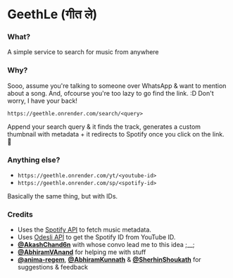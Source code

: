 # GeethLe (गीत ले)

### What?

A simple service to search for music from anywhere

### Why?

Sooo, assume you're talking to someone over WhatsApp & want to mention about a song. And, ofcourse you're too lazy to go find the link. :D Don't worry, I have your back!

```https://geethle.onrender.com/search/<query>```

Append your search query & it finds the track, generates a custom thumbnail with metadata + it redirects to Spotify once you click on the link. 🙂

### Anything else?

- ```https://geethle.onrender.com/yt/<youtube-id>```
- ```https://geethle.onrender.com/sp/<spotify-id>```

Basically the same thing, but with IDs.

### Credits

- Uses the [Spotify API](https://developer.spotify.com/) to fetch music metadata.
- Uses [Odesli API](https://odesli.co/) to get the Spotify ID from YouTube ID.
- **[@AkashChand6n](https://github.com/AkashChand6n)** with whose convo lead me to this idea ;__;
- **[@AbhiramVAnand](https://github.com/AbhiramVAnand)** for helping me with stuff
- **[@anima-regem](https://github.com/anima-regem)**, **[@AbhiramKunnath](https://github.com/AbhiramKunnath)** & **[@SherhinShoukath](https://github.com/SherhinShoukath)** for suggestions & feedback
